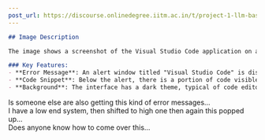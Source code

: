 ```yaml
---
post_url: https://discourse.onlinedegree.iitm.ac.in/t/project-1-llm-based-automation-agent-discussion-thread-tds-jan-2025/164277/267
---
```

```markdown
## Image Description

The image shows a screenshot of the Visual Studio Code application on a computer. 

### Key Features:
- **Error Message**: An alert window titled "Visual Studio Code" is displayed, indicating "The window is not responding" with options to "Reopen," "Close," or "Keep Waiting."
- **Code Snippet**: Below the alert, there is a portion of code visible that shows a line: `10 == 0` which appears to be part of a programming script.
- **Background**: The interface has a dark theme, typical of code editors, with a terminal section visible at the bottom showing the label "TERMINAL."
```

  
Is someone else are also getting this kind of error messages…  
I have a low end system, then shifted to high one then again this popped up…  
Does anyone know how to come over this…